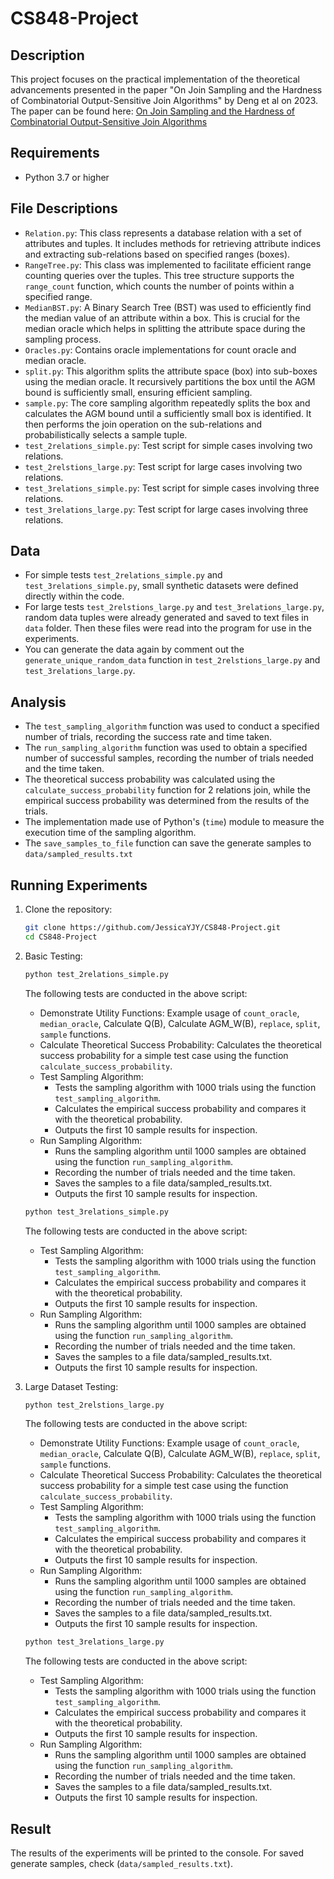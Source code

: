 # CS848-Project

## Description
This project focuses on the practical implementation of the theoretical advancements presented in the paper "On Join Sampling and the Hardness of Combinatorial Output-Sensitive Join Algorithms" by Deng et al on 2023. The paper can be found here: [On Join Sampling and the Hardness of Combinatorial Output-Sensitive Join Algorithms](https://www.cse.cuhk.edu.hk/~taoyf/paper/pods23-jsamp.pdf)

## Requirements
- Python 3.7 or higher

## File Descriptions
- `Relation.py`: This class represents a database relation with a set of attributes and tuples. It includes methods for retrieving attribute indices and extracting sub-relations based on specified ranges (boxes).
- `RangeTree.py`: This class was implemented to facilitate efficient range counting queries over the tuples. This tree structure supports the `range_count` function, which counts the number of points within a specified range.
- `MedianBST.py`: A Binary Search Tree (BST) was used to efficiently find the median value of an attribute within a box. This is crucial for the median oracle which helps in splitting the attribute space during the sampling process.
- `Oracles.py`: Contains oracle implementations for count oracle and median oracle.
- `split.py`: This algorithm splits the attribute space (box) into sub-boxes using the median oracle. It recursively partitions the box until the AGM bound is sufficiently small, ensuring efficient sampling.
- `sample.py`: The core sampling algorithm repeatedly splits the box and calculates the AGM bound until a sufficiently small box is identified. It then performs the join operation on the sub-relations and probabilistically selects a sample tuple.
- `test_2relations_simple.py`: Test script for simple cases involving two relations.
- `test_2relstions_large.py`: Test script for large cases involving two relations.
- `test_3relations_simple.py`: Test script for simple cases involving three relations.
- `test_3relations_large.py`: Test script for large cases involving three relations.

## Data
- For simple tests `test_2relations_simple.py` and `test_3relations_simple.py`, small synthetic datasets were defined directly within the code.
- For large tests `test_2relstions_large.py` and `test_3relations_large.py`, random data tuples were already generated and saved to text files in `data` folder. Then these files were read into the program for use in the experiments.
- You can generate the data again by comment out the `generate_unique_random_data` function in `test_2relstions_large.py` and `test_3relations_large.py`.

## Analysis
- The `test_sampling_algorithm` function was used to conduct a specified number of trials, recording the success rate and time taken.
- The `run_sampling_algorithm` function was used to obtain a specified number of successful samples, recording the number of trials needed and the time taken.
- The theoretical success probability was calculated using the `calculate_success_probability` function for 2 relations join, while the empirical success probability was determined from the results of the trials.
- The implementation made use of Python's (`time`) module to measure the execution time of the sampling algorithm.
- The `save_samples_to_file` function can save the generate samples to `data/sampled_results.txt`

## Running Experiments
1. Clone the repository:
   ```sh
   git clone https://github.com/JessicaYJY/CS848-Project.git
   cd CS848-Project
   ```
2. Basic Testing:
   ```python
   python test_2relations_simple.py
   ```
   
   The following tests are conducted in the above script:
   - Demonstrate Utility Functions: Example usage of `count_oracle`, `median_oracle`, Calculate Q(B), Calculate AGM_W(B), `replace`, `split`, `sample` functions.
   - Calculate Theoretical Success Probability: Calculates the theoretical success probability for a simple test case using the function `calculate_success_probability`.
   - Test Sampling Algorithm:
     - Tests the sampling algorithm with 1000 trials using the function `test_sampling_algorithm`.
     - Calculates the empirical success probability and compares it with the theoretical probability.
     - Outputs the first 10 sample results for inspection.
   - Run Sampling Algorithm:
     - Runs the sampling algorithm until 1000 samples are obtained using the function `run_sampling_algorithm`.
     - Recording the number of trials needed and the time taken.
     - Saves the samples to a file data/sampled_results.txt.
     - Outputs the first 10 sample results for inspection.

   ```python
   python test_3relations_simple.py
   ```
   
   The following tests are conducted in the above script:
   - Test Sampling Algorithm:
     - Tests the sampling algorithm with 1000 trials using the function `test_sampling_algorithm`.
     - Calculates the empirical success probability and compares it with the theoretical probability.
     - Outputs the first 10 sample results for inspection.
   - Run Sampling Algorithm:
     - Runs the sampling algorithm until 1000 samples are obtained using the function `run_sampling_algorithm`.
     - Recording the number of trials needed and the time taken.
     - Saves the samples to a file data/sampled_results.txt.
     - Outputs the first 10 sample results for inspection.

4. Large Dataset Testing:
   ```python
   python test_2relstions_large.py
   ```
   
   The following tests are conducted in the above script:
   - Demonstrate Utility Functions: Example usage of `count_oracle`, `median_oracle`, Calculate Q(B), Calculate AGM_W(B), `replace`, `split`, `sample` functions.
   - Calculate Theoretical Success Probability: Calculates the theoretical success probability for a simple test case using the function `calculate_success_probability`.
   - Test Sampling Algorithm:
     - Tests the sampling algorithm with 1000 trials using the function `test_sampling_algorithm`.
     - Calculates the empirical success probability and compares it with the theoretical probability.
     - Outputs the first 10 sample results for inspection.
   - Run Sampling Algorithm:
     - Runs the sampling algorithm until 1000 samples are obtained using the function `run_sampling_algorithm`.
     - Recording the number of trials needed and the time taken.
     - Saves the samples to a file data/sampled_results.txt.
     - Outputs the first 10 sample results for inspection.

   ```python
   python test_3relations_large.py
   ```
   
   The following tests are conducted in the above script:
   - Test Sampling Algorithm:
     - Tests the sampling algorithm with 1000 trials using the function `test_sampling_algorithm`.
     - Calculates the empirical success probability and compares it with the theoretical probability.
     - Outputs the first 10 sample results for inspection.
   - Run Sampling Algorithm:
     - Runs the sampling algorithm until 1000 samples are obtained using the function `run_sampling_algorithm`.
     - Recording the number of trials needed and the time taken.
     - Saves the samples to a file data/sampled_results.txt.
     - Outputs the first 10 sample results for inspection.

## Result
The results of the experiments will be printed to the console. For saved generate samples, check (`data/sampled_results.txt`).

